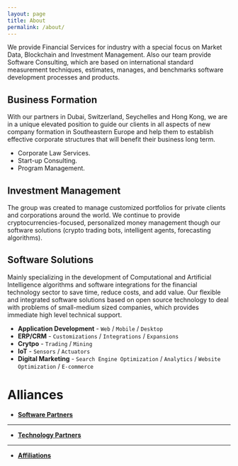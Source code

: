 ```yaml
---
layout: page
title: About
permalink: /about/
---
```


We provide Financial Services for industry with a special focus on Market Data, Blockchain and Investment Management. Also our team provide Software Consulting, which are based on international standard measurement techniques, estimates, manages, and benchmarks software development processes and products.

## Business Formation 
With our partners in Dubai, Switzerland, Seychelles and Hong Kong, we are in a unique elevated position to guide our clients in all aspects of new company formation in Southeastern Europe and help them to establish effective corporate structures that will benefit their business long term. 
 
* Corporate Law Services.
* Start-up Consulting.
* Program Management.

## Investment Management
The group was created to manage customized portfolios for private clients and corporations around the world. We continue to provide cryptocurrencies-focused, personalized money management though our software solutions (crypto trading bots, intelligent agents, forecasting algorithms).

## Software Solutions
Mainly specializing in the development of Computational and Artificial Intelligence algorithms and software integrations for the financial technology sector to save time, reduce costs, and add value. Our  flexible and integrated software solutions based on open source technology to deal with problems of small-medium sized companies, which provides immediate high level technical support.


* **Application Development** - `Web` / `Mobile` / `Desktop`
* **ERP/CRM** - `Customizations` / `Integrations` / `Expansions`
* **Crytpo** - `Trading` / `Mining` 
* **IoT** -  `Sensors` / `Actuators`
* **Digital Marketing** - `Search Engine Optimization` / `Analytics` / `Website Optimization` / `E-commerce`

# Alliances

* [**Software Partners**](#) 
   

***

* [**Technology Partners**](#) 
    


***

* [**Affiliations**](#) 




